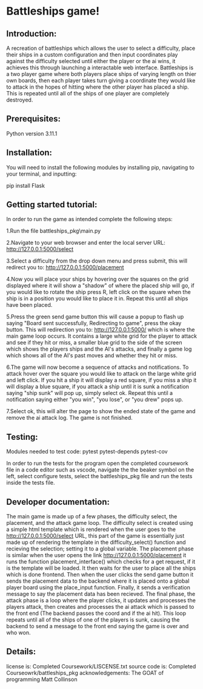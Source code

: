 # Battleships game!
## Introduction:

A recreation of battleships which allows the user to select a difficulty, place their ships in a custom configuration and then input coordinates play against the difficulty selected until either the player or the ai wins, it achieves this through launching a interactable web interface. Battleships is a two player game where both players place ships of varying length on thier own boards, then each player takes turn giving a coordinate they would like to attack in the hopes of hitting where the other player has placed a ship. This is repeated until all of the ships of one player are completely destroyed.

## Prerequisites:

Python version 3.11.1

## Installation:

You will need to install the following modules by installing pip, navigating to your terminal, and inputting:

pip install Flask

## Getting started tutorial:

In order to run the game as intended complete the following steps:

1.Run the file battleships_pkg\main.py

2.Navigate to your web browser and enter the local server URL: http://127.0.0.1:5000/select

3.Select a difficulty from the drop down menu and press submit, this will redirect you to: http://127.0.0.1:5000/placement

4.Now you will place your ships by hovering over the squares on the grid displayed where it will show a "shadow" of where the placed ship will go, if you would like to rotate the ship press R, left click on the square when the ship is in a position you would like to place it in. Repeat this until all ships have been placed.

5.Press the green send game button this will cause a popup to flash up saying "Board sent successfully, Redirecting to game", press the okay button. This will redirection you to: http://127.0.0.1:5000/ which is where the main game loop occurs. It contains a large white grid for the player to attack and see if they hit or miss, a smaller blue grid to the side of the screen which shows the players ships and the AI's attacks, and finally a game log which shows all of the AI's past moves and whether they hit or miss.

6.The game will now become a sequence of attacks and notifications. To attack hover over the square you would like to attack on the large white grid and left click. If you hit a ship it will display a red square, if you miss a ship it will display a blue square, if you attack a ship until it is sunk a notification saying "ship sunk" will pop up, simply select ok. Repeat this until a notification saying either "you win", "you lose", or "you drew" pops up.

7.Select ok, this will alter the page to show the ended state of the game and remove the ai attack log. The game is not finished.

## Testing:
Modules needed to test code:
pytest
pytest-depends
pytest-cov

In order to run the tests for the program open the completed coursework file in a code editor such as vscode, navigate the the beaker symbol on the left, select configure tests, select the battleships_pkg file and run the tests inside the tests file.

## Developer documentation:
The main game is made up of a few phases, the difficulty select, the placement, and the attack game loop.
The difficulty select is created using a simple html template which is rendered when the user goes to the http://127.0.0.1:5000/select URL, this part of the game is essentially just made up of rendering the template in the difficulty_select() function and recieving the selection; setting it to a global variable.
The placement phase is similar when the user opens the link http://127.0.0.1:5000/placement it runs the function placement_interface() which checks for a get request, if it is the template will be loaded. It then waits for the user to place all the ships which is done frontend. Then when the user clicks the send game button it sends the placement data to the backend where it is placed onto a global player board using the place_input function. Finally, it sends a verification message to say the placement data has been recieved.
The final phase, the attack phase is a loop where the player clicks, it updates and processes the players attack, then creates and processes the ai attack which is passed to the front end (The backend passes the coord and if the ai hit). This loop repeats until all of the ships of one of the players is sunk, causing the backend to send a message to the front end saying the game is over and who won.

## Details:
license is: Completed Coursework/LISCENSE.txt
source code is: Completed Courseowrk/battleships_pkg
acknowledgements: The GOAT of programming Matt Collinson